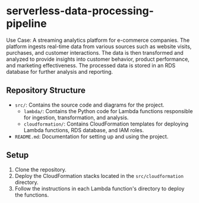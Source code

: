 # serverless-data-processing-pipeline

Use Case: A streaming analytics platform for e-commerce companies. The platform ingests real-time data from various sources such as website visits, purchases, and customer interactions. The data is then transformed and analyzed to provide insights into customer behavior, product performance, and marketing effectiveness. The processed data is stored in an RDS database for further analysis and reporting.

## Repository Structure

- `src/`: Contains the source code and diagrams for the project.
  - `lambda/`: Contains the Python code for Lambda functions responsible for ingestion, transformation, and analysis.
  - `cloudformation/`: Contains CloudFormation templates for deploying Lambda functions, RDS database, and IAM roles.
- `README.md`: Documentation for setting up and using the project.

## Setup

1. Clone the repository.
2. Deploy the CloudFormation stacks located in the `src/cloudformation` directory.
3. Follow the instructions in each Lambda function's directory to deploy the functions.


